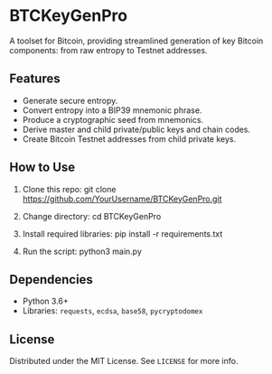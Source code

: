 # BTCKeyGenPro

A toolset for Bitcoin, providing streamlined generation of key Bitcoin components: from raw entropy to Testnet addresses.

## Features
- Generate secure entropy.
- Convert entropy into a BIP39 mnemonic phrase.
- Produce a cryptographic seed from mnemonics.
- Derive master and child private/public keys and chain codes.
- Create Bitcoin Testnet addresses from child private keys.

## How to Use

1. Clone this repo:
git clone https://github.com/YourUsername/BTCKeyGenPro.git


2. Change directory:
cd BTCKeyGenPro


3. Install required libraries:
pip install -r requirements.txt


4. Run the script:
python3 main.py


## Dependencies
- Python 3.6+
- Libraries: `requests`, `ecdsa`, `base58`, `pycryptodomex`

## License
Distributed under the MIT License. See `LICENSE` for more info.
